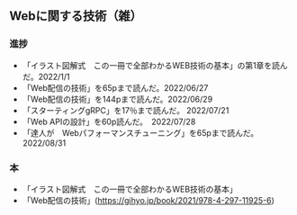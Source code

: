 ## Webに関する技術（雑）

### 進捗

- 「イラスト図解式　この一冊で全部わかるWEB技術の基本」の第1章を読んだ。2022/1/1
- 「Web配信の技術」を65pまで読んだ。2022/06/27
- 「Web配信の技術」を144pまで読んだ。2022/06/29
- 「スターティングgRPC」を17％まで読んだ。 2022/07/21
- 「Web APIの設計」を60p読んだ。　2022/07/28
- 「達人が　Webパフォーマンスチューニング」を65pまで読んだ。　2022/08/31


### 本

- 「イラスト図解式　この一冊で全部わかるWEB技術の基本」
- 「Web配信の技術」(https://gihyo.jp/book/2021/978-4-297-11925-6)

